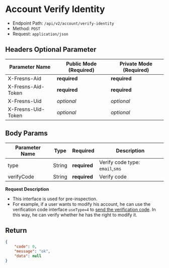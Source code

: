# Account Verify Identity

- Endpoint Path: `/api/v2/account/verify-identity`
- Method: `POST`
- Request: `application/json`

## Headers Optional Parameter

| Parameter Name | Public Mode (Required) | Private Mode (Required) |
| --- | --- | --- |
| X-Fresns-Aid | **required** | **required** |
| X-Fresns-Aid-Token | **required** | **required** |
| X-Fresns-Uid | *optional* | *optional* |
| X-Fresns-Uid-Token | *optional* | *optional* |

## Body Params

| Parameter Name | Type | Required | Description |
| --- | --- | --- | --- |
| type | String | **required** | Verify code type: `email`,`sms` |
| verifyCode | String | **required** | Verify code |

**Request Description**

- This interface is used for pre-inspection.
- For example, if a user wants to modify his account, he can use the verification code interface `useType=4` to [send the verification code](../common/send-verify-code.md). In this way, he can verify whether he has the right to modify it.

## Return

```json
{
    "code": 0,
    "message": "ok",
    "data": null
}
```

